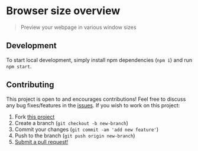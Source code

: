 # Browser size overview

> Preview your webpage in various window sizes

## Development

To start local development, simply install npm dependencies (`npm i`) and run `npm start`.

## Contributing

This project is open to and encourages contributions! Feel free to discuss any bug fixes/features in the [issues](https://github.com/shwilliam/browser-size-overview/issues). If you wish to work on this project:

1. Fork [this project](https://github.com/shwilliam/browser-size-overview)
2. Create a branch (`git checkout -b new-branch`)
3. Commit your changes (`git commit -am 'add new feature'`)
4. Push to the branch (`git push origin new-branch`)
5. [Submit a pull request!](https://github.com/shwilliam/browser-size-overview/pull/new/master)
